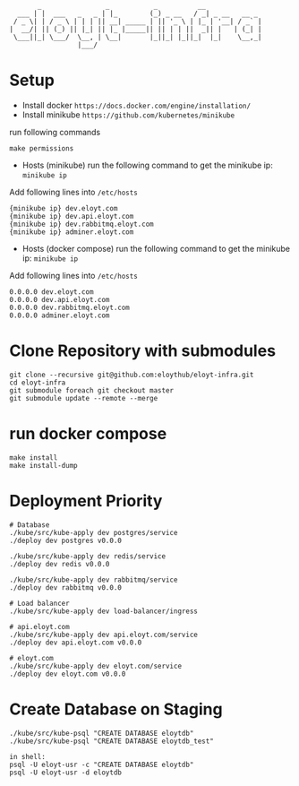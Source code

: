 ```
       _                _           _          __              
  ___ | |  ___   _   _ | |_        (_) _ __   / _| _ __   __ _ 
 / _ \| | / _ \ | | | || __| _____ | || '_ \ | |_ | '__| / _` |
|  __/| || (_) || |_| || |_ |_____|| || | | ||  _|| |   | (_| |
 \___||_| \___/  \__, | \__|       |_||_| |_||_|  |_|    \__,_|
                 |___/                                         
```

# Setup

* Install docker `https://docs.docker.com/engine/installation/`
* Install minikube `https://github.com/kubernetes/minikube`

run following commands
```
make permissions
```

* Hosts (minikube)
run the following command to get the minikube ip: `minikube ip`

Add following lines into `/etc/hosts`
```
{minikube ip} dev.eloyt.com
{minikube ip} dev.api.eloyt.com
{minikube ip} dev.rabbitmq.eloyt.com
{minikube ip} adminer.eloyt.com
```

* Hosts (docker compose)
run the following command to get the minikube ip: `minikube ip`

Add following lines into `/etc/hosts`
```
0.0.0.0 dev.eloyt.com
0.0.0.0 dev.api.eloyt.com
0.0.0.0 dev.rabbitmq.eloyt.com
0.0.0.0 adminer.eloyt.com
```

# Clone Repository with submodules
```
git clone --recursive git@github.com:eloythub/eloyt-infra.git
cd eloyt-infra
git submodule foreach git checkout master
git submodule update --remote --merge
```

# run docker compose
```
make install
make install-dump
```

# Deployment Priority
```
# Database
./kube/src/kube-apply dev postgres/service
./deploy dev postgres v0.0.0

./kube/src/kube-apply dev redis/service
./deploy dev redis v0.0.0

./kube/src/kube-apply dev rabbitmq/service
./deploy dev rabbitmq v0.0.0

# Load balancer
./kube/src/kube-apply dev load-balancer/ingress

# api.eloyt.com
./kube/src/kube-apply dev api.eloyt.com/service
./deploy dev api.eloyt.com v0.0.0

# eloyt.com
./kube/src/kube-apply dev eloyt.com/service
./deploy dev eloyt.com v0.0.0
```

# Create Database on Staging
```
./kube/src/kube-psql "CREATE DATABASE eloytdb"
./kube/src/kube-psql "CREATE DATABASE eloytdb_test"

in shell:
psql -U eloyt-usr -c "CREATE DATABASE eloytdb"
psql -U eloyt-usr -d eloytdb
```
